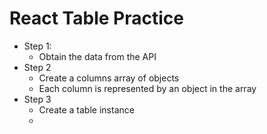 # React Table Practice

- Step 1:
  - Obtain the data from the API
- Step 2
  - Create a columns array of objects
  - Each column is represented by an object in the array
- Step 3
  - Create a table instance
  -
